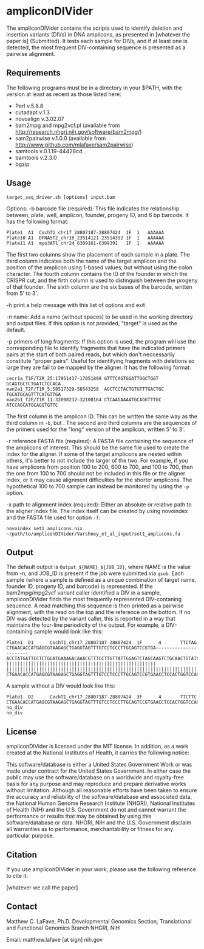 ampliconDIVider
============

The ampliconDIVider contains the scripts used to identify deletion and insertion variants (DIVs) in DNA amplicons, as presented in [whatever the paper is] (Submitted). It tests each sample for DIVs, and if at least one is detected, the most frequent DIV-containing sequence is presented as a pairwise alignment. 


Requirements
------------

The following programs must be in a directory in your $PATH, with the version at least as recent as those listed here:
* Perl v.5.8.8
* cutadapt v.1.3
* novoalign v.3.02.07
* bam2mpg and mpg2vcf.pl (available from http://research.nhgri.nih.gov/software/bam2mpg/) 
* sam2pairwise v.1.0.0 (available from http://www.github.com/mlafave/sam2pairwise)
* samtools v.0.1.19-44428cd
* bamtools v.2.3.0
* bgzip


Usage
-------

	target_seq_driver.sh [options] input.bam

Options:
-b	barcode file (required): This file indicates the relationship between, plate, well, amplicon, founder, progeny ID, and 6 bp barcode. It has the following format:
	
	Plate1	A1	CochT1_chr17_28807187-28807424	1F	1	AAAAAA
	Plate10	A1	DFNA5T2_chr16_23514121-23514392	1F	1	AAAAAA
	Plate11	A1	myo3AT1_chr24_6309161-6309391	1F	1	AAAAAA

The first two columns show the placement of each sample in a plate. The third column indicates both the name of the target amplicon and the position of the amplicon using 1-based values, but without using the colon character. The fourth column contains the ID of the founder in which the CRISPR cut, and the firth column is used to distinguish between the progeny of that founder. The sixth column are the six bases of the barcode, written from 5' to 3'.

-h	print a help message with this list of options and exit

-n	name: Add a name (without spaces) to be used in the working directory and output files. If this option is not provided, "target" is used as the default.

-p	primers of long fragments: If this option is used, the program will use the corresponding file to identify fragments that have the indicated primers pairs at the start of both paired reads, but which don't neccessarily constitute "proper pairs". Useful for identifying fragments with deletions so large they are fail to be mapped by the aligner. It has the following format:
	
	cecr1a_T1F/T2R_25:17051437-17051898	GTTTCAGTGGATTGGCTGGT	GCAGTGCTCTGATCTCCACA
	man2a1_T2F/T1R_5:58517329-58543258	AGCTCCTACTGTGTTTGACTGC	TGCATGCAGTTTCATGTTGA
	man2b1_T2F/T1R_11:32098232-32100164	CTCAAGAAAATGCAGGTTTGC	ATCCAGCATGCAGGTGTTC
	
The first column is the amplicon ID. This can be written the same way as the third column in `-b`, but . The second and third columns are the sequences of the primers used for the "long" version of the amplicon, written 5' to 3'.

-r	reference FASTA file (required): A FASTA file containing the sequence of the amplicons of interest. This should be the same file used to create the index for the aligner. If some of the target amplicons are nested within others, it's better to not include the larger of the two. For example, if you have amplicons from position 100 to 200, 600 to 700, and 100 to 700, then the one from 100 to 700 should not be included in this file or the aligner index, or it may cause alignment difficulites for the shorter amplicons. The hypothetical 100 to 700 sample can instead be monitored by using the `-p` option.

-x	path to alignment index (required): Either an absolute or relative path to the aligner index file. The index itself can be created by using novoindex and the FASTA file used for option `-f`:

	novoindex set1_amplicons.nix ~/path/to/ampliconDIVider/Varshney_et_al_input/set1_amplicons.fa


Output
-------

The default output is `Output_${NAME}_${JOB_ID}`, where NAME is the value from -n, and JOB_ID is present if the job were submitted via `qsub`. Each sample (where a sample is defined as a unique combination of target name, founder ID, progeny ID, and barcode) is represented. If the bam2mpg/mpg2vcf variant caller identified a DIV in a sample, ampliconDIVider finds the most frequently represented DIV-contaning sequence. A read matching this sequence is then printed as a pairwise alignment, with the read on the top and the reference on the bottom. If no DIV was detected by the variant caller, this is reported in a way that maintains the four-line periodicity of the output.
For example, a DIV-containing sample would look like this:

	Plate1  D1      CochT1_chr17_28807187-28807424  1F      4       TTCTAG
	CTGAACACCATGAGCGTAAGAGCTGAGGTAGTTTGTCCTCCCTTGCAGTCCGTGA-----------------------ACCTATGATTCCTCTGGATGAAAGACAAACGTTTCCTTGTTATTGGAGTCTAGCAAGTCTGCAACTGTATCGTTTAAAGTGAAAACTGTACCTGTGAATGGCTGCTCCGCATATGCTGGAAATAGAGGCATAAACTCCAGAACCAAACACTGAGAGGCTC
	|||||||||||||||||||||||||||||||||||||||||||||||||||||||                       ||||||||||||||||||||||||||||||||||||||||||||||||||||||||||||||||||||||||||||||||||||||||||||||||||||||||||||||||||||||||||||||||||||||||||||||||||||||||||||||||
	CTGAACACCATGAGCGTAAGAGCTGAGGTAGTTTGTCCTCCCTTGCAGTCCGTGAACCTCCACTGGTCCACCAGACAGACCTATGATTCCTCTGGATGAAAGACAAACGTTTCCTTGTTATTGGAGTCTAGCAAGTCTGCAACTGTATCGTTTAAAGTGAAAACTGTACCTGTGAATGGCTGCTCCGCATATGCTGGAAATAGAGGCATAAACTCCAGAACCAAACACTGAGAGGCTC

A sample without a DIV would look like this:

	Plate1  D2      CochT1_chr17_28807187-28807424  3F      4       TTCTTC
	CTGAACACCATGAGCGTAAGAGCTGAGGTAGTTTGTCCTCCCTTGCAGTCCGTGAACCTCCACTGGTCCACCAGACAGACCTATGATTCCTCTGGATGAAAGACAAACGTTTCCTTGTTATTGGAGTCTAGCAAGTCTGCAACTGTATCGTTTAAAGTGAAAACTGTACCTGTGAATGGCTGCTCCGCATATGCTGGAAATAGAGGCATAAACTCCAGAACCAAACACTGAGAGGCTCAAAGATCGGAAGAGCACACGTCTGAACTCCAGTCACAA
	no_div
	no_div


License
-------

ampliconDIVider is licensed under the MIT license. In addition, as a work created at the National Institutes of Health, it carries the following notice:
 
This software/database is either a United States Government Work or was made under contract for the United States Government. In either case the public may use the software/database on a worldwide and royalty-free basis for any purpose and may reproduce and prepare derivative works without limitation. Although all reasonable efforts have been taken to ensure the accuracy and reliability of the software/database and associated data, the National Human Genome Research Institute (NHGRI), National Institutes of Health (NIH) and the U.S. Government do not and cannot warrant the performance or results that may be obtained by using this software/database or data. NHGRI, NIH and the U.S. Government disclaim all warranties as to performance, merchantability or fitness for any particular purpose.


Citation
--------

If you use ampliconDIVider in your work, please use the following reference to cite it:

[whatever we call the paper]


Contact
-------

Matthew C. LaFave, Ph.D.
Developmental Genomics Section, Translational and Functional Genomics Branch
NHGRI, NIH

Email: matthew.lafave [at sign] nih.gov


